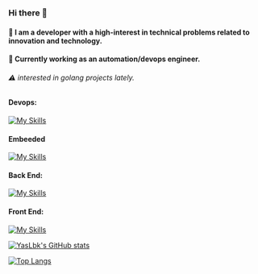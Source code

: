 

### Hi there 👋

#### 🍏 I am a developer with a high-interest in technical problems related to innovation and technology.
#### 🔭 Currently working as an automation/devops engineer.
###### ⚠️ interested in golang projects lately.
 
#### Devops:
[![My Skills](https://skillicons.dev/icons?i=aws,docker,jenkins,kubernetes,grafana)](https://skillicons.dev)
#### Embeeded
[![My Skills](https://skillicons.dev/icons?i=c,cpp,java)](https://skillicons.dev)
#### Back End:
[![My Skills](https://skillicons.dev/icons?i=python,django,flask,nodejs,go,java,postgres)](https://skillicons.dev)
#### Front End:
[![My Skills](https://skillicons.dev/icons?i=js,html,css,nodejs)](https://skillicons.dev)
<!-- #### Divers
[![My Skills](https://skillicons.dev/icons?i=erlang,promela)](https://skillicons.dev) -->

<!-- 
**NiCrook/NiCrook** is a ✨ _special_ ✨ repository because its `README.md` (this file) appears on your GitHub profile.

Here are some ideas to get you started:

- 🔭 I’m currently working on ...
- 🌱 I’m currently learning ...
- 👯 I’m looking to collaborate on ...
- 🤔 I’m looking for help with ...
- 💬 Ask me about ...
- 📫 How to reach me: ...
- 😄 Pronouns: ...
- ⚡ Fun fact: ...
 -->
[![YasLbk's GitHub stats](https://github-readme-stats.vercel.app/api?username=YasLbk&theme=dark)](https://github.com/YasLbk/github-readme-stats)

[![Top Langs](https://github-readme-stats.vercel.app/api/top-langs/?username=YasLbk)](https://github.com/YasLbk/github-readme-stats)

